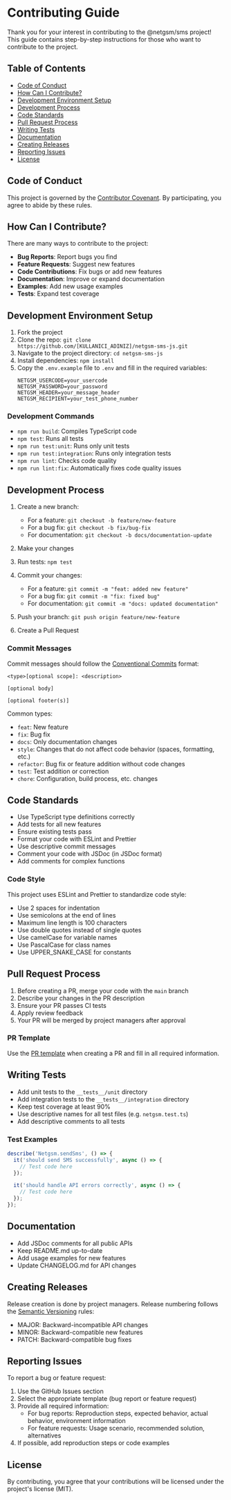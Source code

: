 # Contributing Guide

Thank you for your interest in contributing to the @netgsm/sms project! This guide contains step-by-step instructions for those who want to contribute to the project.

## Table of Contents

- [Code of Conduct](#code-of-conduct)
- [How Can I Contribute?](#how-can-i-contribute)
- [Development Environment Setup](#development-environment-setup)
- [Development Process](#development-process)
- [Code Standards](#code-standards)
- [Pull Request Process](#pull-request-process)
- [Writing Tests](#writing-tests)
- [Documentation](#documentation)
- [Creating Releases](#creating-releases)
- [Reporting Issues](#reporting-issues)
- [License](#license)

## Code of Conduct

This project is governed by the [Contributor Covenant](./CODE_OF_CONDUCT.md). By participating, you agree to abide by these rules.

## How Can I Contribute?

There are many ways to contribute to the project:

- **Bug Reports**: Report bugs you find
- **Feature Requests**: Suggest new features
- **Code Contributions**: Fix bugs or add new features
- **Documentation**: Improve or expand documentation
- **Examples**: Add new usage examples
- **Tests**: Expand test coverage

## Development Environment Setup

1. Fork the project
2. Clone the repo: `git clone https://github.com/[KULLANICI_ADINIZ]/netgsm-sms-js.git`
3. Navigate to the project directory: `cd netgsm-sms-js`
4. Install dependencies: `npm install`
5. Copy the `.env.example` file to `.env` and fill in the required variables:
   ```
   NETGSM_USERCODE=your_usercode
   NETGSM_PASSWORD=your_password
   NETGSM_HEADER=your_message_header
   NETGSM_RECIPIENT=your_test_phone_number
   ```

### Development Commands

- `npm run build`: Compiles TypeScript code
- `npm test`: Runs all tests
- `npm run test:unit`: Runs only unit tests
- `npm run test:integration`: Runs only integration tests
- `npm run lint`: Checks code quality
- `npm run lint:fix`: Automatically fixes code quality issues

## Development Process

1. Create a new branch:
   - For a feature: `git checkout -b feature/new-feature`
   - For a bug fix: `git checkout -b fix/bug-fix`
   - For documentation: `git checkout -b docs/documentation-update`

2. Make your changes

3. Run tests: `npm test`

4. Commit your changes:
   - For a feature: `git commit -m "feat: added new feature"`
   - For a bug fix: `git commit -m "fix: fixed bug"`
   - For documentation: `git commit -m "docs: updated documentation"`

5. Push your branch: `git push origin feature/new-feature`

6. Create a Pull Request

### Commit Messages

Commit messages should follow the [Conventional Commits](https://www.conventionalcommits.org/) format:

```
<type>[optional scope]: <description>

[optional body]

[optional footer(s)]
```

Common types:
- `feat`: New feature
- `fix`: Bug fix
- `docs`: Only documentation changes
- `style`: Changes that do not affect code behavior (spaces, formatting, etc.)
- `refactor`: Bug fix or feature addition without code changes
- `test`: Test addition or correction
- `chore`: Configuration, build process, etc. changes

## Code Standards

- Use TypeScript type definitions correctly
- Add tests for all new features
- Ensure existing tests pass
- Format your code with ESLint and Prettier
- Use descriptive commit messages
- Comment your code with JSDoc (in JSDoc format)
- Add comments for complex functions

### Code Style

This project uses ESLint and Prettier to standardize code style:

- Use 2 spaces for indentation
- Use semicolons at the end of lines
- Maximum line length is 100 characters
- Use double quotes instead of single quotes
- Use camelCase for variable names
- Use PascalCase for class names
- Use UPPER_SNAKE_CASE for constants

## Pull Request Process

1. Before creating a PR, merge your code with the `main` branch
2. Describe your changes in the PR description
3. Ensure your PR passes CI tests
4. Apply review feedback
5. Your PR will be merged by project managers after approval

### PR Template

Use the [PR template](./PULL_REQUEST_TEMPLATE.md) when creating a PR and fill in all required information.

## Writing Tests

- Add unit tests to the `__tests__/unit` directory
- Add integration tests to the `__tests__/integration` directory
- Keep test coverage at least 90%
- Use descriptive names for all test files (e.g. `netgsm.test.ts`)
- Add descriptive comments to all tests

### Test Examples

```typescript
describe('Netgsm.sendSms', () => {
  it('should send SMS successfully', async () => {
    // Test code here
  });

  it('should handle API errors correctly', async () => {
    // Test code here
  });
});
```

## Documentation

- Add JSDoc comments for all public APIs
- Keep README.md up-to-date
- Add usage examples for new features
- Update CHANGELOG.md for API changes

## Creating Releases

Release creation is done by project managers. Release numbering follows the [Semantic Versioning](https://semver.org/) rules:

- MAJOR: Backward-incompatible API changes
- MINOR: Backward-compatible new features
- PATCH: Backward-compatible bug fixes

## Reporting Issues

To report a bug or feature request:

1. Use the GitHub Issues section
2. Select the appropriate template (bug report or feature request)
3. Provide all required information:
   - For bug reports: Reproduction steps, expected behavior, actual behavior, environment information
   - For feature requests: Usage scenario, recommended solution, alternatives
4. If possible, add reproduction steps or code examples

## License

By contributing, you agree that your contributions will be licensed under the project's license (MIT). 